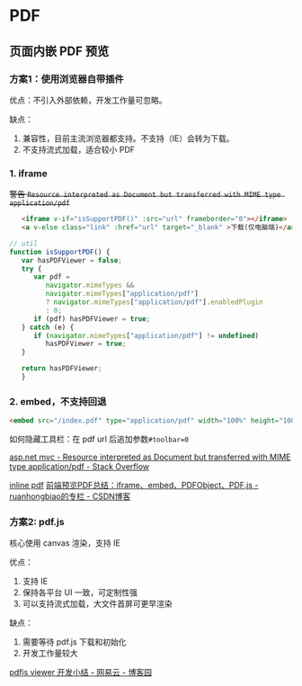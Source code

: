 # PDF

## 页面内嵌 PDF 预览

### 方案1：使用浏览器自带插件

优点：不引入外部依赖，开发工作量可忽略。

缺点：
1. 兼容性，目前主流浏览器都支持。不支持（IE）会转为下载。
2. 不支持流式加载，适合较小 PDF

### 1. iframe

   ~~警告 `Resource interpreted as Document but transferred with MIME type application/pdf`~~

   ```html
      <iframe v-if="isSupportPDF()" :src="url" frameborder="0"></iframe>
      <a v-else class="link" :href="url" target="_blank" >下载(仅电脑端)</a>
   ```

   ```js
   // util
   function isSupportPDF() {
      var hasPDFViewer = false;
      try {
         var pdf =
            navigator.mimeTypes &&
            navigator.mimeTypes["application/pdf"]
            ? navigator.mimeTypes["application/pdf"].enabledPlugin
            : 0;
         if (pdf) hasPDFViewer = true;
      } catch (e) {
         if (navigator.mimeTypes["application/pdf"] != undefined)
            hasPDFViewer = true;
      }

      return hasPDFViewer;
      }
   ```
### 2. embed，不支持回退

```html
<embed src="/index.pdf" type="application/pdf" width="100%" height="100%" />
```

如何隐藏工具栏：在 pdf url 后追加参数`#toolbar=0`

[asp.net mvc - Resource interpreted as Document but transferred with MIME type application/pdf - Stack Overflow](https://stackoverflow.com/questions/39620917/resource-interpreted-as-document-but-transferred-with-mime-type-application-pdf)

[inline pdf](https://codepen.io/cyio/pen/mgGybw)
[前端预览PDF总结：iframe、embed、PDFObject、PDF.js - ruanhongbiao的专栏 - CSDN博客](https://blog.csdn.net/qappleh/article/details/80250492)

### 方案2: pdf.js

核心使用 canvas 渲染，支持 IE


优点：
1. 支持 IE
2. 保持各平台 UI 一致，可定制性强
2. 可以支持流式加载，大文件首屏可更早渲染

缺点：
1. 需要等待 pdf.js 下载和初始化
2. 开发工作量较大

[pdfjs viewer 开发小结 - 网易云 - 博客园](https://www.cnblogs.com/163yun/p/9811569.html)

